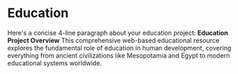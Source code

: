 # Education
Here's a concise 4-line paragraph about your education project:  **Education Project Overview**  This comprehensive web-based educational resource explores the fundamental role of education in human development, covering everything from ancient civilizations like Mesopotamia and Egypt to modern educational systems worldwide. 
